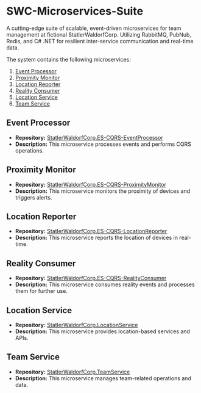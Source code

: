 # SWC-Microservices-Suite

A cutting-edge suite of scalable, event-driven microservices for team management at fictional StatlerWaldorfCorp. 
Utilizing RabbitMQ, PubNub, Redis, and C# .NET for resilient inter-service communication and real-time data.

The system contains the following microservices:

1. [Event Processor](https://github.com/pkErbynn/StatlerWaldorfCorp.ES-CQRS-EventProcessor)
2. [Proximity Monitor](https://github.com/pkErbynn/StatlerWaldorfCorp.ES-CQRS-ProximityMonitor)
3. [Location Reporter](https://github.com/pkErbynn/StatlerWaldorfCorp.ES-CQRS-LocationReporter)
4. [Reality Consumer](https://github.com/pkErbynn/StatlerWaldorfCorp.ES-CQRS-RealityConsumer)
5. [Location Service](https://github.com/pkErbynn/StatlerWaldorfCorp.LocationService)
6. [Team Service](https://github.com/pkErbynn/StatlerWaldorfCorp.TeamService)

## Event Processor
- **Repository:** [StatlerWaldorfCorp.ES-CQRS-EventProcessor](https://github.com/pkErbynn/StatlerWaldorfCorp.ES-CQRS-EventProcessor)
- **Description:** This microservice processes events and performs CQRS operations.

## Proximity Monitor
- **Repository:** [StatlerWaldorfCorp.ES-CQRS-ProximityMonitor](https://github.com/pkErbynn/StatlerWaldorfCorp.ES-CQRS-ProximityMonitor)
- **Description:** This microservice monitors the proximity of devices and triggers alerts.

## Location Reporter
- **Repository:** [StatlerWaldorfCorp.ES-CQRS-LocationReporter](https://github.com/pkErbynn/StatlerWaldorfCorp.ES-CQRS-LocationReporter)
- **Description:** This microservice reports the location of devices in real-time.

## Reality Consumer
- **Repository:** [StatlerWaldorfCorp.ES-CQRS-RealityConsumer](https://github.com/pkErbynn/StatlerWaldorfCorp.ES-CQRS-RealityConsumer)
- **Description:** This microservice consumes reality events and processes them for further use.

## Location Service
- **Repository:** [StatlerWaldorfCorp.LocationService](https://github.com/pkErbynn/StatlerWaldorfCorp.LocationService)
- **Description:** This microservice provides location-based services and APIs.

## Team Service
- **Repository:** [StatlerWaldorfCorp.TeamService](https://github.com/pkErbynn/StatlerWaldorfCorp.TeamService)
- **Description:** This microservice manages team-related operations and data.

